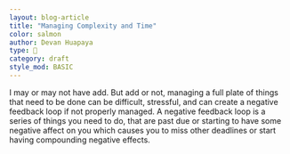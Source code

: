 ```yaml
---
layout: blog-article
title: "Managing Complexity and Time"
color: salmon
author: Devan Huapaya
type: 📓
category: draft
style_mod: BASIC
---
```


I may or may not have add. But add or not, managing a full plate of things that
need to be done can be difficult, stressful, and can create a negative feedback
loop if not properly managed. A negative feedback loop is a series of things you
need to do, that are past due or starting to have some negative affect on you
which causes you to miss other deadlines or start having compounding negative
effects.
